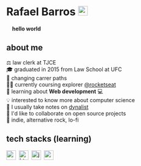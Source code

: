 # Rafael Barros <a href="https://www.linkedin.com/in/rafaelb-/" target="_blank"><img src="https://img.shields.io/badge/%20-0077B5?style=flat&logo=linkedin&logoColor=white" alt="LinkedIn Badge" height="25"></a>&nbsp;
<p><img src="https://media.giphy.com/media/hvRJCLFzcasrR4ia7z/giphy.gif" height="12px"><strong> hello world</strong></p>



## about me
⚖️ law clerk at TJCE
<br/>🎓 graduated in 2015 from Law School at UFC
<br/>🔭 changing carrer paths
<br/>👨‍🚀 currently coursing explorer <a href="https://github.com/Rocketseat" target="_blank">@rocketseat</a>
<br/>🌱 learning about **Web development** 💻
<br/>💡 interested to know more about computer science
<br/>📔 I usually take notes on <a href="https://dynalist.io/" target="_blank">dynalist</a>
<br/>🤝 I'd like to collaborate on open source projects
<br/>🎵 indie, alternative rock, lo-fi

## tech stacks (learning)
<img src="https://img.shields.io/badge/Css3-05122A?style=flat&logo=css3" alt="css3 Badge" height="25">&nbsp;
<img src="https://img.shields.io/badge/Html5-05122A?style=flat&logo=html5" alt="html5 Badge" height="25">&nbsp;
<img src="https://img.shields.io/badge/Javascript-05122A?style=flat&logo=javascript" alt="javascript Badge" height="25">&nbsp;
<img src="https://img.shields.io/badge/Nodejs-05122A?style=flat&logo=node.js" alt="nodejs Badge" height="25">&nbsp;
